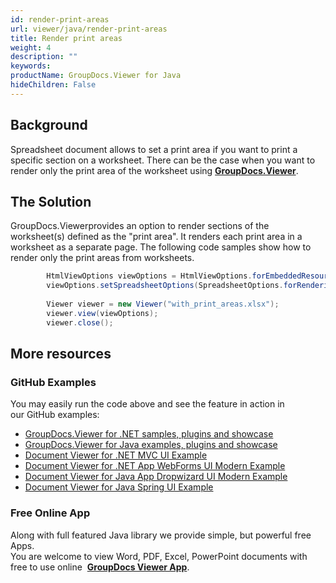 ```yaml
---
id: render-print-areas
url: viewer/java/render-print-areas
title: Render print areas
weight: 4
description: ""
keywords: 
productName: GroupDocs.Viewer for Java
hideChildren: False
---
```

## Background

Spreadsheet document allows to set a print area if you want to print a specific section on a worksheet. There can be the case when you want to render only the print area of the worksheet using **[GroupDocs.Viewer](https://products.groupdocs.com/viewer/java)**.

## The Solution

GroupDocs.Viewerprovides an option to render sections of the worksheet(s) defined as the "print area". It renders each print area in a worksheet as a separate page. The following code samples show how to render only the print areas from worksheets.

```java
        HtmlViewOptions viewOptions = HtmlViewOptions.forEmbeddedResources("page_{0}.html");
        viewOptions.setSpreadsheetOptions(SpreadsheetOptions.forRenderingPrintArea());
 
        Viewer viewer = new Viewer("with_print_areas.xlsx");
        viewer.view(viewOptions);
        viewer.close();
```

## More resources
### GitHub Examples
You may easily run the code above and see the feature in action in our GitHub examples:
*   [GroupDocs.Viewer for .NET samples, plugins and showcase](https://github.com/groupdocs-viewer/GroupDocs.Viewer-for-.NET)    
*   [GroupDocs.Viewer for Java examples, plugins and showcase](https://github.com/groupdocs-viewer/GroupDocs.Viewer-for-Java)    
*   [Document Viewer for .NET MVC UI Example](https://github.com/groupdocs-viewer/GroupDocs.Viewer-for-.NET-MVC)    
*   [Document Viewer for .NET App WebForms UI Modern Example](https://github.com/groupdocs-viewer/GroupDocs.Viewer-for-.NET-WebForms)    
*   [Document Viewer for Java App Dropwizard UI Modern Example](https://github.com/groupdocs-viewer/GroupDocs.Viewer-for-Java-Dropwizard)    
*   [Document Viewer for Java Spring UI Example](https://github.com/groupdocs-viewer/GroupDocs.Viewer-for-Java-Spring)
    
### Free Online App
Along with full featured Java library we provide simple, but powerful free Apps.  
You are welcome to view Word, PDF, Excel, PowerPoint documents with free to use online  **[GroupDocs Viewer App](https://products.groupdocs.app/viewer)**.